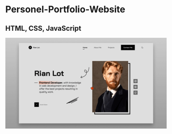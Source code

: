 # Personel-Portfolio-Website
## HTML, CSS, JavaScript
![Prewiew](https://github.com/Petrichor38/Personel-Portfolio/blob/main/img/personelpre.png)
